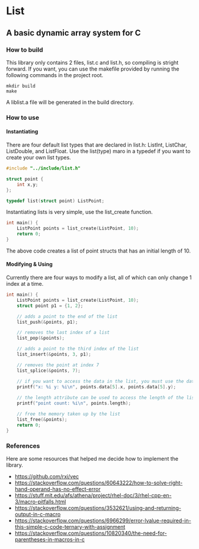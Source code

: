 # List
## A basic dynamic array system for C
### How to build
This library only contains 2 files, list.c and list.h, so compiling is stright forward. If you want, you can use the makefile provided by running the following commands in the project root.
```
mkdir build
make
```
A liblist.a file will be generated in the build directory.
### How to use
#### Instantiating
There are four default list types that are declared in list.h: ListInt, ListChar, ListDouble, and ListFloat. Use the list(type) maro in a typedef if you want to create your own list types.
```c
#include "../include/list.h"

struct point {
	int x,y;
};

typedef list(struct point) ListPoint;
```
Instantiating lists is very simple, use the list_create function.
```c
int main() {
	ListPoint points = list_create(ListPoint, 10);
	return 0;
}
```
The above code creates a list of point structs that has an initial length of 10.

#### Modifying & Using
Currently there are four ways to modify a list, all of which can only change 1 index at a time.
```c
int main() {
	ListPoint points = list_create(ListPoint, 10);
	struct point p1 = {1, 2};

	// adds a point to the end of the list
	list_push(&points, p1);

	// removes the last index of a list
	list_pop(&points);

	// adds a point to the third index of the list
	list_insert(&points, 3, p1);

	// removes the point at index 7
	list_splice(&points, 7);

	// if you want to access the data in the list, you must use the data pointer
	printf("x: %i y: %i\n", points.data[5].x, points.data[5].y);
	
	// the length attribute can be used to access the length of the list
	printf("point count: %i\n", points.length);

	// free the memory taken up by the list
	list_free(&points);
	return 0;
}
```

### References
Here are some resources that helped me decide how to implement the library.
* https://github.com/rxi/vec
* https://stackoverflow.com/questions/60643222/how-to-solve-right-hand-operand-has-no-effect-error
* https://stuff.mit.edu/afs/athena/project/rhel-doc/3/rhel-cpp-en-3/macro-pitfalls.html
* https://stackoverflow.com/questions/3532621/using-and-returning-output-in-c-macro
* https://stackoverflow.com/questions/6966299/error-lvalue-required-in-this-simple-c-code-ternary-with-assignment
* https://stackoverflow.com/questions/10820340/the-need-for-parentheses-in-macros-in-c